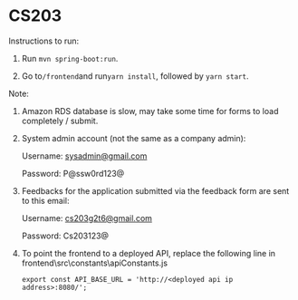 # CS203
Instructions to run:

1. Run `mvn spring-boot:run`.

2. Go to`/frontend`and run`yarn install`, followed by `yarn start`.

Note:

1. Amazon RDS database is slow, may take some time for forms to load completely / submit.

2. System admin account (not the same as a company admin):
   
   Username: sysadmin@gmail.com
   
   Password: P@ssw0rd123@
   
3. Feedbacks for the application submitted via the feedback form are sent to this email:
   
   Username: cs203g2t6@gmail.com
   
   Password: Cs203123@
   
4. To point the frontend to a deployed API, replace the following line in frontend\src\constants\apiConstants.js

   `export const API_BASE_URL = 'http://<deployed api ip address>:8080/';`
